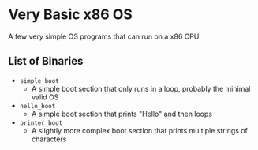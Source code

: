 # Very Basic x86 OS

A few very simple OS programs that can run on a x86 CPU.

## List of Binaries

* `simple_boot`
	* A simple boot section that only runs in a loop, probably the minimal valid OS
* `hello_boot`
	* A simple boot section that prints "Hello" and then loops
* `printer_boot`
	* A slightly more complex boot section that prints multiple strings of characters
